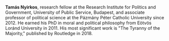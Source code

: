 **Tamás Nyirkos**, research fellow at the Research Institute for Politics and Government, University of
Public Service, Budapest, and associate professor of political science at the Pázmány Péter Catholic
University since 2012. He earned his PhD in moral and political philosophy from Eötvös Loránd
University in 2011. His most significant work is "The Tyranny of the Majority," published by Routledge in 2018.
